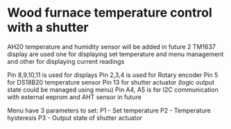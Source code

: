 # Wood furnace temperature control with a shutter
<!--Uses a DS18B20 temperature sensor to sense temperature-->
AH20 temperature and humidity sensor will be added in future
2 TM1637 display are used one for displaying set temperature and menu management and other for displaying current readings

Pin 8,9,10,11 is used for displays
Pin 2,3,4 is used for Rotary encoder
Pin 5 for DS18B20 temperature sensor
Pin 13 for shutter actuator (logic output state could be managed using menu)
Pin A4, A5 is for I2C communication with external eeprom and AHT sensor in future

Menu have 3 parameters to set:
    P1 - Set temperature
    P2 - Temperature hysteresis
    P3 - Output state of shutter actuator